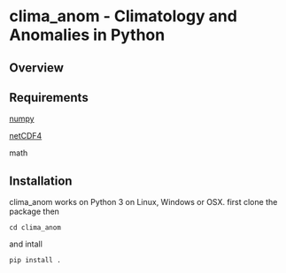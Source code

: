 
clima\_anom - Climatology and Anomalies in Python
=================================================

Overview
--------

Requirements
------------
[numpy](https://numpy.org/)

[netCDF4](https://pypi.org/project/netCDF4/)

math

Installation
------------

clima\_anom works on Python 3 on Linux, Windows or OSX.
first clone the package then

    cd clima_anom

and intall

    pip install .


